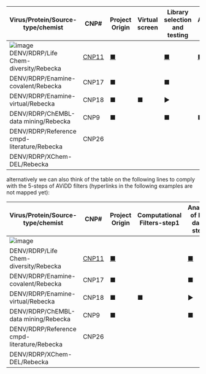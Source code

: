|Virus/Protein/Source-type/chemist|CNP#|Project Origin|Virtual screen|Library selection and testing|Additional testing|Expansion set|Bio result of expansion|Hit to lead|lead optimization|Pre-clinical|IND|Clinical trials|NDA|publications|
 |------------- |------------- |------------- |------------- |------------- |------------- |------------- |------------- |------------- |------------- |------------- |------------- |------------- |------------- |------------- |
|![image](https://github.com/rahmanszsaleem/CoreDPipeLine/assets/147126062/67464227-305b-4524-9a89-5f74f5921c13) DENV/RDRP/Life Chem-diversity/Rebecka|[CNP11](https://github.com/StructuralGenomicsConsortium/CNP11-DENVRdrp-LifeChem)|[■](https://github.com/StructuralGenomicsConsortium/CNP11-DENVRdrp-LifeChem/wiki/Origins-of-this-Project)||[■](https://github.com/StructuralGenomicsConsortium/CNP11-DENVRdrp-LifeChem/wiki/The-Story-So-Far#library-selection-and-initial-hits-identification)|[■](https://github.com/StructuralGenomicsConsortium/CNP11-DENVRdrp-LifeChem/wiki/The-Story-So-Far#additional-testing)|[■](https://github.com/StructuralGenomicsConsortium/CNP11-DENVRdrp-LifeChem/wiki/The-Story-So-Far#expansion-set-1)|[▶️](https://github.com/StructuralGenomicsConsortium/CNP11-DENVRdrp-LifeChem/wiki/The-Story-So-Far#results-from-ra-2923-expansion)|||||||
|DENV/RDRP/Enamine-covalent/Rebecka|CNP17|■||■||▢||||||||
|DENV/RDRP/Enamine-virtual/Rebecka|CNP18|■|■|▶️||||||||||
|DENV/RDRP/ChEMBL-data mining/Rebecka|CNP9|■||■|■|■||||||||
|DENV/RDRP/Reference cmpd-literature/Rebecka|CNP26|||||||||||||
|DENV/RDRP/XChem-DEL/Rebecka||||||||||||||


alternatively
we can also think of the table on the following lines to comply with the 5-steps of AViDD filters (hyperlinks in the following examples are not mapped yet):

|Virus/Protein/Source-type/chemist|CNP#|Project Origin|Computational Filters-step1|Analysis of HTS data-step2|repurchase/resynthesis and QC-step3|Additional measured data-step4|hit confirmation-step5|Hit to lead|lead optimization|Pre-clinical|IND|Clinical trials|NDA|publications|
 |------------- |------------- |------------- |------------- |------------- |------------- |------------- |------------- |------------- |------------- |------------- |------------- |------------- |------------- |------------- |
|![image](https://github.com/rahmanszsaleem/CoreDPipeLine/assets/147126062/da57a018-e2ea-4371-ab23-1edc74cff2c5)
DENV/RDRP/Life Chem-diversity/Rebecka|[CNP11](https://github.com/StructuralGenomicsConsortium/CNP11-DENVRdrp-LifeChem)|[■](https://github.com/StructuralGenomicsConsortium/CNP11-DENVRdrp-LifeChem/wiki/Origins-of-this-Project)||[■](https://github.com/StructuralGenomicsConsortium/CNP11-DENVRdrp-LifeChem/wiki/The-Story-So-Far#library-selection-and-initial-hits-identification)|[■](https://github.com/StructuralGenomicsConsortium/CNP11-DENVRdrp-LifeChem/wiki/The-Story-So-Far#additional-testing)|[■](https://github.com/StructuralGenomicsConsortium/CNP11-DENVRdrp-LifeChem/wiki/The-Story-So-Far#expansion-set-1)|[▶️](https://github.com/StructuralGenomicsConsortium/CNP11-DENVRdrp-LifeChem/wiki/The-Story-So-Far#results-from-ra-2923-expansion)|||||||
|DENV/RDRP/Enamine-covalent/Rebecka|CNP17|■||■||▢||||||||
|DENV/RDRP/Enamine-virtual/Rebecka|CNP18|■|■|▶️||||||||||
|DENV/RDRP/ChEMBL-data mining/Rebecka|CNP9|■||■|■|■||||||||
|DENV/RDRP/Reference cmpd-literature/Rebecka|CNP26|||||||||||||
|DENV/RDRP/XChem-DEL/Rebecka||||||||||||||

